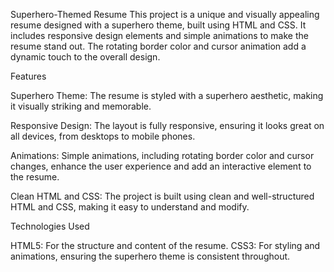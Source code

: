 Superhero-Themed Resume
This project is a unique and visually appealing resume designed with a superhero theme, built using HTML and CSS. It includes responsive design elements and simple animations to make the resume stand out. The rotating border color and cursor animation add a dynamic touch to the overall design.

Features

Superhero Theme: The resume is styled with a superhero aesthetic, making it visually striking and memorable.

Responsive Design: The layout is fully responsive, ensuring it looks great on all devices, from desktops to mobile phones.

Animations: Simple animations, including rotating border color and cursor changes, enhance the user experience and add an interactive element to the resume.

Clean HTML and CSS: The project is built using clean and well-structured HTML and CSS, making it easy to understand and modify.


Technologies Used

HTML5: For the structure and content of the resume.
CSS3: For styling and animations, ensuring the superhero theme is consistent throughout.
